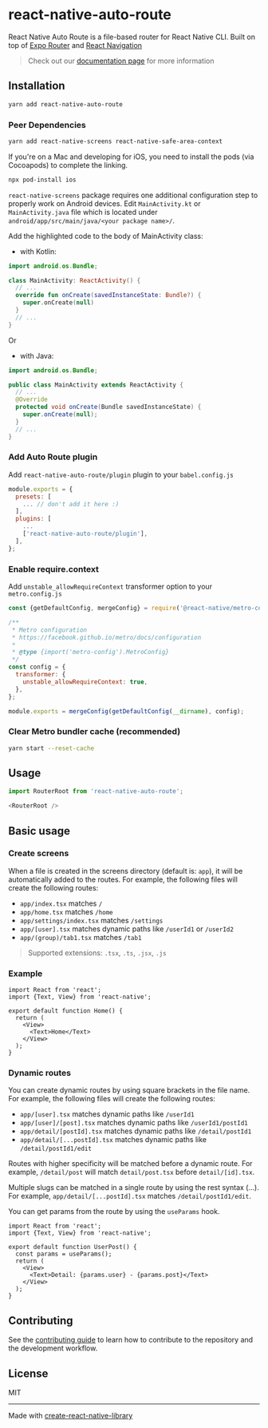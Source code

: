 # react-native-auto-route

React Native Auto Route is a file-based router for React Native CLI. Built on top of [Expo Router](https://docs.expo.dev/router/introduction/) and [React Navigation](https://reactnavigation.org/)

> Check out our [documentation page](https://howljs.github.io/react-native-auto-route/docs/getting-started) for more information

## Installation

```sh
yarn add react-native-auto-route
```

### Peer Dependencies

```sh
yarn add react-native-screens react-native-safe-area-context
```

If you're on a Mac and developing for iOS, you need to install the pods (via Cocoapods) to complete the linking.
  
```sh
npx pod-install ios
```
`react-native-screens` package requires one additional configuration step to properly work on Android devices. Edit `MainActivity.kt` or `MainActivity.java` file which is located under `android/app/src/main/java/<your package name>/`.

Add the highlighted code to the body of MainActivity class:

- with Kotlin:

```kt
import android.os.Bundle;

class MainActivity: ReactActivity() {
  // ...
  override fun onCreate(savedInstanceState: Bundle?) {
    super.onCreate(null)
  }
  // ...
}
```

Or

- with Java:

```java
import android.os.Bundle;

public class MainActivity extends ReactActivity {
  // ...
  @Override
  protected void onCreate(Bundle savedInstanceState) {
    super.onCreate(null);
  }
  // ...
}
```

### Add Auto Route plugin

Add `react-native-auto-route/plugin` plugin to your `babel.config.js`
    
```js
module.exports = {
  presets: [
    ... // don't add it here :)
  ],
  plugins: [
    ...
    ['react-native-auto-route/plugin'],
  ],
};
```

### Enable require.context

Add `unstable_allowRequireContext` transformer option to your `metro.config.js`
    
```js
const {getDefaultConfig, mergeConfig} = require('@react-native/metro-config');

/**
 * Metro configuration
 * https://facebook.github.io/metro/docs/configuration
 *
 * @type {import('metro-config').MetroConfig}
 */
const config = {
  transformer: {
    unstable_allowRequireContext: true,
  },
};

module.exports = mergeConfig(getDefaultConfig(__dirname), config);
```

### Clear Metro bundler cache (recommended)

```sh
yarn start --reset-cache
```

## Usage

```js
import RouterRoot from 'react-native-auto-route';

<RouterRoot />
```

## Basic usage

### Create screens

When a file is created in the screens directory (default is: `app`), it will be automatically added to the routes. For example, the following files will create the following routes:

- `app/index.tsx` matches `/`
- `app/home.tsx` matches `/home`
- `app/settings/index.tsx` matches `/settings`
- `app/[user].tsx` matches dynamic paths like `/userId1` or `/userId2`
- `app/(group)/tab1.tsx` matches `/tab1`

> Supported extensions: `.tsx`, `.ts`, `.jsx`, `.js`

### Example

```tsx title="app/index.tsx"
import React from 'react';
import {Text, View} from 'react-native';

export default function Home() {
  return (
    <View>
      <Text>Home</Text>
    </View>
  );
}
```

### Dynamic routes

You can create dynamic routes by using square brackets in the file name. For example, the following files will create the following routes:

- `app/[user].tsx` matches dynamic paths like `/userId1`
- `app/[user]/[post].tsx` matches dynamic paths like `/userId1/postId1`
- `app/detail/[postId].tsx` matches dynamic paths like `/detail/postId1`
- `app/detail/[...postId].tsx` matches dynamic paths like `/detail/postId1/edit`

Routes with higher specificity will be matched before a dynamic route. For example, `/detail/post` will match `detail/post.tsx` before `detail/[id].tsx`.

Multiple slugs can be matched in a single route by using the rest syntax (...). For example, `app/detail/[...postId].tsx` matches `/detail/postId1/edit`.

You can get params from the route by using the `useParams` hook.

```tsx title="app/[user]/[post].tsx"
import React from 'react';
import {Text, View} from 'react-native';

export default function UserPost() {
  const params = useParams();
  return (
    <View>
      <Text>Detail: {params.user} - {params.post}</Text>
    </View>
  );
}
```

## Contributing

See the [contributing guide](CONTRIBUTING.md) to learn how to contribute to the repository and the development workflow.

## License

MIT

---

Made with [create-react-native-library](https://github.com/callstack/react-native-builder-bob)
